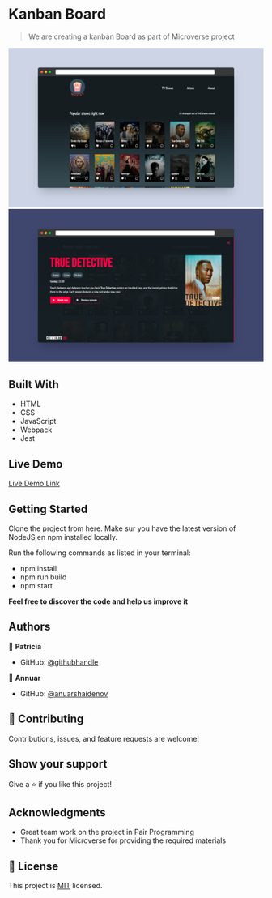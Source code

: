# Kanban Board

> We are creating a kanban Board as part of Microverse project

![screenshot](./screenshot-1.png)
![screenshot](./screenshot-2.png)

## Built With

- HTML
- CSS
- JavaScript
- Webpack
- Jest

## Live Demo

[Live Demo Link](https://patriciachrysy.github.io/kanban-board/dist/)


## Getting Started

Clone the project from here. Make sur you have the latest version of NodeJS en npm installed locally.

Run the following commands as listed in your terminal:
- npm install
- npm run build
- npm start


**Feel free to discover the code and help us improve it**


## Authors

👤 **Patricia**

- GitHub: [@githubhandle](https://github.compatriciachrysy)
  
👤 **Annuar**

- GitHub: [@anuarshaidenov](https://github.com/anuarshaidenov)

## 🤝 Contributing

Contributions, issues, and feature requests are welcome!


## Show your support

Give a ⭐️ if you like this project!

## Acknowledgments

- Great team work on the project in Pair Programming
- Thank you for Microverse for providing the required materials

## 📝 License

This project is [MIT](./MIT.md) licensed.
